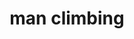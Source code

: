 ---
layout: people&body
title: man climbing
emoji: man_climbing
permalink: 🧗‍♂️.html
image: assets/img/3moji/man_climbing.png
---